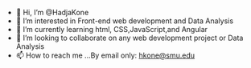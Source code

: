 - 👋 Hi, I’m @HadjaKone
- 👀 I’m interested in Front-end web development and Data Analysis
- 🌱 I’m currently learning html, CSS,JavaScript,and Angular
- 💞️ I’m looking to collaborate on any web development project or Data Analysis
- 📫 How to reach me ...By email only: hkone@smu.edu

<!---
HadjaKone/HadjaKone is a ✨ special ✨ repository because its `README.md` (this file) appears on your GitHub profile.
You can click the Preview link to take a look at your changes.
--->
